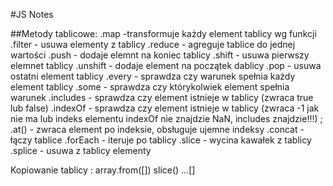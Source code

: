 #JS Notes

##Metody tablicowe:
.map -transformuje każdy element tablicy wg funkcji
.filter - usuwa elementy z tablicy
.reduce - agreguje tablice do jednej wartości 
.push - dodaje elemnt na koniec tablicy
.shift - usuwa pierwszy elemnet tablicy
.unshift - dodaje element na początek dablicy
.pop - usuwa ostatni element tablicy
.every - sprawdza czy warunek spełnia każdy element tablicy
.some - sprawdza czy którykolwiek element spełnia warunek
.includes - sprawdza czy element istnieje w tablicy (zwraca true lub false)
.indexOf - sprawdza czy element istnieje w tablicy (zwraca -1 jak nie ma lub indeks elementu
      indexOf nie znajdzie NaN, includes znajdzie!!!) ;
.at() - zwraca element po indeksie, obsługuje ujemne indeksy
.concat - łączy tablice
.forEach - iteruje po tablicy
.slice - wycina kawałek z tablicy
.splice - usuwa z tablicy elementy


Kopiowanie tablicy :
array.from([])
slice()
...[]